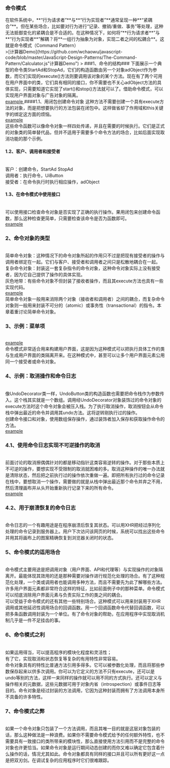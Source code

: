 <h3>命令模式</h3>
在软件系统中，**“行为请求者”**与**“行为实现者”**通常呈现一种**“紧耦合”**。但在某些场合，比如要对行为进行“记录、撤销/重做、事务”等处理，这种无法抵御变化的紧耦合是不合适的。在这种情况下，如何将“**行为请求者**”与**“行为实现者**”解耦？将**一组行为抽象为对象，实现二者之间的松耦合**。这就是命令模式（Command Pattern）<br />
>[计算器Demo](https://github.com/wchaowu/javascript-code/blob/master/JavaScript-Design-Patterns/The-Command-Pattern/Calculator.js"计算器Demo")
>
###1、命令的结构###
下面展示一个典型的命令类StartAd和StopAd，它们的构造函数由另一个对象adObject作为参数，而它们实现的execute()方法则要调用该对象的某个方法。现在有了两个可用在用户界面中的类，它们具有相同的接口，你不需要也不关心adObject方法的具体实现，只需要知道它实现了start()和stop()方法就可以了。借助命令模式，可以实现用户界面对象与广告对象的隔离。<br />
<a href="https://github.com/wchaowu/javascript-code/blob/master/JavaScript-Design-Patterns/The-Command-Pattern/1%20-%20StopAd%20and%20StartAd%20classes.js">
example
<a>  
####1.1、用闭包创建命令对象  
这种方法不需要创建一个具有execute方法的对象，而是把想要执行的方法包装在闭包中。这样做省却了作用域和this关键字的绑定这方面的烦恼。<br />
<a href="https://github.com/wchaowu/javascript-code/blob/master/JavaScript-Design-Patterns/The-Command-Pattern/2%20-%20Commands%20using%20closures.js">
example
</a>
<br />
这些命令函数可以像命令对象一样四处传递，并且在需要的时候执行。它们是正式的对象类的简单替代品，但并不适用于需要多个命令方法的场合，比如后面实现取消功能的那个示例。<br />
<h4>1.2、客户、调用者和接受者</h4><br />
客户：创建命令，StartAd StopAd<br />
调用者：执行命令，UiButton<br />
接受者：在命令执行时执行相应操作，adObject<br />
<h4>1.3、在命令模式中使用接口</h4><br />
可以使用接口检查命令对象是否实现了正确的执行操作。果用闭包来创建命令函数，那么这种检查更简单，只需要检查该命令是否为函数即可。<br />
<a href="https://github.com/wchaowu/javascript-code/blob/master/JavaScript-Design-Patterns/The-Command-Pattern/3%20-%20Using%20interfaces%20with%20the%20command%20pattern.js">
example
</a>
<br />
<h3>2、命令对象的类型</h3><br />
简单命令对象：这种情况下的命令对象所起的作用只不过是把现有接受者的操作与调用者绑定在一起。它们与客户、接受者和调用者之间只是松散地耦合在一起。<br />
复杂命令对象：封装这一套复杂指令的命令对象，这种命令对象实际上没有接受者，因为它自己提供了操作的具体实现。<br />
灰色地带：有些命令对象不但封装了接收者操作，而且其execute方法也具有一些实现代码。<br />
<a href="https://github.com/wchaowu/javascript-code/blob/master/JavaScript-Design-Patterns/The-Command-Pattern/4%20-%20Types%20of%20commands.js">
example
</a>
<br />
简单命令对象一般用来消除两个对象（接收者和调用者）之间的耦合，而复杂命令对象则一般用来封装不可分的（atomic）或事务性（transactional）的指令。本章着重讨论简单命令对象。<br />
<h3>3、示例：菜单项</h3><br />
<a href="https://github.com/wchaowu/javascript-code/blob/master/JavaScript-Design-Patterns/The-Command-Pattern/5%20-%20Menu%20commands.js">
example
</a>
<br />
命令模式非常适合用来构建用户界面，这是因为这种模式可以把执行具体工作的类与生成用户界面的类隔离开来。在这种模式中，甚至可以让多个用户界面元素公用同一个接受者或命令对象。<br />
<h3>4、示例：取消操作和命令日志 </h3><br />
像UndoDecorator类一样，UndoButton类的构造函数也需要把命令栈作为参数传入。这个栈其实就是一个数组。调用经UndoDecorator对象装饰过的命令对象的execute方法时这个命令对象会被压入栈。为了执行取消操作，取消按钮会从命令栈中弹出最近的命令并调用其undo方法。这将逆转刚执行过的操作。<br />
创建命令接口和对象，使用数组保存操作，通过装饰者加入保存和获取操作命令的方法。<br />
<a href="https://github.com/wchaowu/javascript-code/blob/master/JavaScript-Design-Patterns/The-Command-Pattern/6%20-%20Undo%20with%20reversible%20commands.js">
example
</a>
<br />
<h3>4.1、使用命令日志实现不可逆操作的取消</h3><br />
前面讨论的取消擦偶偶针对的都是移动指针这类容易逆转的操作。对于那些本质上不可逆的操作，要想实现不受限制的取消就困难的多。取消这种操作的唯一办法就是清除状态，然后把之前执行过的操作依次重做一遍。即把所有执行过的命令记录在栈中，要想取消一个操作，需要做的就是从栈中弹出最近那个命令并弃之不用，然后清理画布并从头开始重新执行记录下来的所有命令。<br />
<a href="https://github.com/wchaowu/javascript-code/blob/master/JavaScript-Design-Patterns/The-Command-Pattern/7%20-%20Undo%20with%20command%20logging.js">
example
</a>
<br />
<h3>4.2、用于崩溃恢复的命令日志</h3><br />
命令日志的一个有趣用途是在程序崩溃后恢复其状态。可以用XHR把经过序列化处理的命令记录到服务器上。用户下次访问该网页的时候，系统可以找出这些命令并用其将画布上的图案精确恢复到浏览器关闭时的状态。<br />
<h3>5、命令模式的适用场合</h3><br />
命令模式主要用途是把调用对象（用户界面、API和代理等）与实现操作的对象隔离开。最能体现其效用的还是那种需要对操作进行规范化处理的场合。有了这种规范化处理，一个类或调用者也能调用多种方法，而且不需要先为此了解哪些方法。许多用户界面元素都非常符合这样的特征，比如前面例子中的那种菜单。命令模式可以彻底消除用户界面元素与负责实际工作的类之间的耦合。<br />
可以受益于命令模式的还有其他一些特别场合。这种模式可以用来封装用于XHR调用或其他延迟性调用场合的回调函数。用一个回调函数命令代替回调函数，可以把多条函数调用封装为一个单位。有了命令对象的帮助，在应用程序中实现取消机制几乎是一件不足挂齿的事。<br />
<h3>6、命令模式之利</h3><br />
如果运用得当，可以提高程序的模块化程度和灵活性；<br />
有了它，实现取消和状态恢复等复杂的有用特性非常容易。<br />
命令对象具有的特性比普通方法引用多得多。它可以被参数化处理，而且将那些参数保存起来以供多次调用。你可以为它定义的方法不只有execute，还可以是undo等别的方法，这样一来同样的操作就可以用不同的方式执行。还可以定义与操作相关的元数据，这些元数据可用于对象内省（introspection）或事件日志等目的。命令对象是经过封装的方法调用，它因为这种封装而拥有了方法调用本身所不具备的许多特性。<br />
<h3>7、命令模式之弊</h3><br />
如果一个命令对象只包装了一个方法调用，而且其唯一目的就是这层对象包装的话，那么这种做法是一种浪费。如果你不需要命令模式给予的任何额外特性，也不需要具有一致接口的类所带来的模块性，那么直接使用方法引用而不是完整的命令对象也许更恰当。如果命令对象是运行期间动态创建的而你又难以确定它包含着什么操作的话，情况尤其如此。命令对象都具有同样的接口并且可以所有更好这一点是把双刃剑。在调试复杂的应用程序时它们很难跟踪。